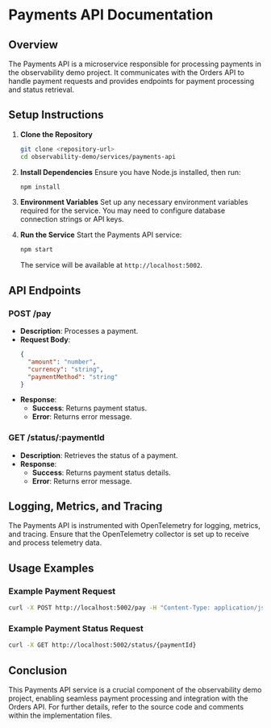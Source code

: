 # Payments API Documentation

## Overview

The Payments API is a microservice responsible for processing payments in the observability demo project. It communicates with the Orders API to handle payment requests and provides endpoints for payment processing and status retrieval.

## Setup Instructions

1. **Clone the Repository**
   ```bash
   git clone <repository-url>
   cd observability-demo/services/payments-api
   ```

2. **Install Dependencies**
   Ensure you have Node.js installed, then run:
   ```bash
   npm install
   ```

3. **Environment Variables**
   Set up any necessary environment variables required for the service. You may need to configure database connection strings or API keys.

4. **Run the Service**
   Start the Payments API service:
   ```bash
   npm start
   ```

   The service will be available at `http://localhost:5002`.

## API Endpoints

### POST /pay

- **Description**: Processes a payment.
- **Request Body**:
  ```json
  {
    "amount": "number",
    "currency": "string",
    "paymentMethod": "string"
  }
  ```
- **Response**:
  - **Success**: Returns payment status.
  - **Error**: Returns error message.

### GET /status/:paymentId

- **Description**: Retrieves the status of a payment.
- **Response**:
  - **Success**: Returns payment status details.
  - **Error**: Returns error message.

## Logging, Metrics, and Tracing

The Payments API is instrumented with OpenTelemetry for logging, metrics, and tracing. Ensure that the OpenTelemetry collector is set up to receive and process telemetry data.

## Usage Examples

### Example Payment Request

```bash
curl -X POST http://localhost:5002/pay -H "Content-Type: application/json" -d '{"amount": 100, "currency": "USD", "paymentMethod": "credit_card"}'
```

### Example Payment Status Request

```bash
curl -X GET http://localhost:5002/status/{paymentId}
```

## Conclusion

This Payments API service is a crucial component of the observability demo project, enabling seamless payment processing and integration with the Orders API. For further details, refer to the source code and comments within the implementation files.